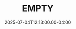 ---
title: EMPTY
creator: empty
cart: empty
type: empty
date: 2025-07-04T12:13:00.00-04:00
started: 
finished:
score: 
review: 
---
